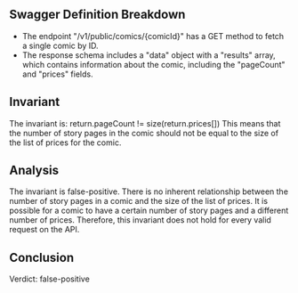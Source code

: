 ## Swagger Definition Breakdown
- The endpoint "/v1/public/comics/{comicId}" has a GET method to fetch a single comic by ID.
- The response schema includes a "data" object with a "results" array, which contains information about the comic, including the "pageCount" and "prices" fields.

## Invariant
The invariant is: return.pageCount != size(return.prices[])
This means that the number of story pages in the comic should not be equal to the size of the list of prices for the comic.

## Analysis
The invariant is false-positive. There is no inherent relationship between the number of story pages in a comic and the size of the list of prices. It is possible for a comic to have a certain number of story pages and a different number of prices. Therefore, this invariant does not hold for every valid request on the API.

## Conclusion
Verdict: false-positive
